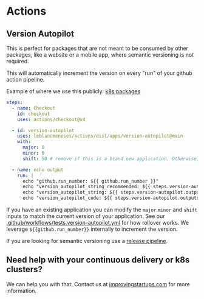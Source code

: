# Actions

## Version Autopilot

This is perfect for packages that are not meant to be consumed by other packages, like a website or a mobile app,
where semantic versioning is not required.

This will automatically increment the version on every "run" of your github action pipeline.

Example of where we use this publicly: [k8s packages](https://console.cloud.google.com/artifacts/docker/wwwrobusthavencom/us-central1/public-dev?project=wwwrobusthavencom)


```yaml
steps:
  - name: Checkout
    id: checkout
    uses: actions/checkout@v4

  - id: version-autopilot
    uses: leblancmeneses/actions/dist/apps/version-autopilot@main
    with:
      major: 0
      minor: 0
      shift: 50 # remove if this is a brand new application. Otherwise, use this to match your current version.

  - name: echo output
    run: |
      echo "github.run_number: ${{ github.run_number }}"
      echo "version_autopilot_string_recommended: ${{ steps.version-autopilot.outputs.version_autopilot_string_recommended }}"
      echo "version_autopilot_string: ${{ steps.version-autopilot.outputs.version_autopilot_string }}"
      echo "version_autopilot_code: ${{ steps.version-autopilot.outputs.version_autopilot_code }}"
```

If you have an existing application you can modify the `major`.`minor` and `shift` inputs to match the current version of your application.
See our [.github/workflows/tests.version-autopilot.yml](.github/workflows/tests.version-autopilot.yml) for how rollover works. We leverage `${{github.run_number}}` internally to increment the version.

If you are looking for semantic versioning use a [release pipeline](https://docs.github.com/en/repositories/releasing-projects-on-github/managing-releases-in-a-repository).


## Need help with your continuous delivery or k8s clusters?

We can help you with that. Contact us at [improvingstartups.com](https://improvingstartups.com) for more information.
